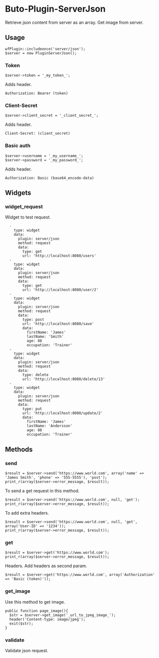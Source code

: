# Buto-Plugin-ServerJson

<p>Retrieve json content from server as an array.
Get image from server.</p>

<a name="key_0"></a>

## Usage

<pre><code>wfPlugin::includeonce('server/json');
$server = new PluginServerJson();</code></pre>

<a name="key_0_0"></a>

### Token

<pre><code>$server-&gt;token = '_my_token_';</code></pre>
<p>Adds header.</p>
<pre><code>Authorization: Bearer (token)</code></pre>

<a name="key_0_1"></a>

### Client-Secret

<pre><code>$server-&gt;client_secret = '_client_secret_';</code></pre>
<p>Adds header.</p>
<pre><code>Client-Secret: (client_secret)</code></pre>

<a name="key_0_2"></a>

### Basic auth

<pre><code>$server-&gt;username = '_my_username_';
$server-&gt;password = '_my_password_';</code></pre>
<p>Adds header.</p>
<pre><code>Authorization: Basic (base64_encode-data)</code></pre>

<a name="key_1"></a>

## Widgets



<a name="key_1_0"></a>

### widget_request

<p>Widget to test request.</p>
<pre><code>  -
    type: widget
    data:
      plugin: server/json
      method: request
      data:
        type: get
        url: 'http://localhost:8080/users'
  -
    type: widget
    data:
      plugin: server/json
      method: request
      data:
        type: get
        url: 'http://localhost:8080/user/2'
  -
    type: widget
    data:
      plugin: server/json
      method: request
      data:
        type: post
        url: 'http://localhost:8080/save'
        data:
          firstName: 'James'
          lastName: 'Smith'
          age: 88
          occupation: 'Trainer'
  -
    type: widget
    data:
      plugin: server/json
      method: request
      data:
        type: delete
        url: 'http://localhost:8080/delete/13'
  -
    type: widget
    data:
      plugin: server/json
      method: request
      data:
        type: put
        url: 'http://localhost:8080/update/2'
        data:
          firstName: 'James'
          lastName: 'Andersson'
          age: 88
          occupation: 'Trainer'</code></pre>

<a name="key_2"></a>

## Methods



<a name="key_2_0"></a>

### send

<pre><code>$result = $server-&gt;send('https://www.world.com', array('name' =&gt; 'James Smith', 'phone' =&gt; '555-5555'), 'post');
print_r(array($server-&gt;error_message, $result));</code></pre>
<p>To send a get request in this method.</p>
<pre><code>$result = $server-&gt;send('https://www.world.com', null, 'get');
print_r(array($server-&gt;error_message, $result));</code></pre>
<p>To add extra headers.</p>
<pre><code>$result = $server-&gt;send('https://www.world.com', null, 'get', array('User-ID' =&gt; '1234'));
print_r(array($server-&gt;error_message, $result));</code></pre>

<a name="key_2_1"></a>

### get

<pre><code>$result = $server-&gt;get('https://www.world.com');
print_r(array($server-&gt;error_message, $result));</code></pre>
<p>Headers.
Add headers as second param.</p>
<pre><code>$result = $server-&gt;get('https://www.world.com', array('Authorization' =&gt; 'Basic (token)'));</code></pre>

<a name="key_2_2"></a>

### get_image

<p>Use this method to get image.</p>
<pre><code>public function page_image(){
  $str = $server-&gt;get_image('_url_to_jpeg_image_');
  header('Content-type: image/jpeg');
  exit($str);
}</code></pre>

<a name="key_2_3"></a>

### validate

<p>Validate json request.</p>

